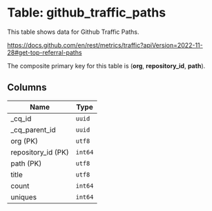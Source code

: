 # Table: github_traffic_paths

This table shows data for Github Traffic Paths.

https://docs.github.com/en/rest/metrics/traffic?apiVersion=2022-11-28#get-top-referral-paths

The composite primary key for this table is (**org**, **repository_id**, **path**).

## Columns

| Name          | Type          |
| ------------- | ------------- |
|_cq_id|`uuid`|
|_cq_parent_id|`uuid`|
|org (PK)|`utf8`|
|repository_id (PK)|`int64`|
|path (PK)|`utf8`|
|title|`utf8`|
|count|`int64`|
|uniques|`int64`|
